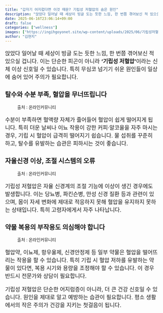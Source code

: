 ```yaml
---
title: "갑자기 어지럽다면 이것 때문? 기립성 저혈압의 숨은 원인"
description: "앉았다 일어날 때 세상이 빙글 도는 듯한 느낌, 한 번쯤 겪어보신 적 있으실 겁니다. 이는 단순한 피곤이 아니라 ‘기립성 저혈압’이라는 신체 이상 신호일 수 있습니다. 특히 무심코 넘기기 쉬운 원인들이 일상에 숨어 있어 주의가 필요합니다."
date: 2025-06-16T23:06:14+09:00
draft: false
categories: ["wellness"]
images: ["https://ingihgoyonet.site/wp-content/uploads/2025/06/기립성저혈압-683x1024.png", "https://ingihgoyonet.site/wp-content/uploads/2025/06/pexels-n-voitkevich-6941103-1-683x1024.jpg", "https://ingihgoyonet.site/wp-content/uploads/2025/06/pexels-n-voitkevich-7615574-683x1024.jpg"]
author: "김현지"
---
```


<p style="font-size:18px">앉았다 일어날 때 세상이 빙글 도는 듯한 느낌, 한 번쯤 겪어보신 적 있으실 겁니다. 이는 단순한 피곤이 아니라 <strong>‘기립성 저혈압’</strong>이라는 신체 이상 신호일 수 있습니다. 특히 무심코 넘기기 쉬운 원인들이 일상에 숨어 있어 주의가 필요합니다.</p> <h2 >탈수와 수분 부족, 혈압을 무너뜨립니다</h2> <figure ><img src="https://ingihgoyonet.site/wp-content/uploads/2025/06/기립성저혈압-683x1024.png" alt="" style="aspect-ratio:4/3;object-fit:cover"/><figcaption >출처 : 온라인커뮤니티</figcaption></figure> <p style="font-size:18px">수분이 부족하면 혈액량 자체가 줄어들어 혈압이 쉽게 떨어지게 됩니다. 특히 더운 날씨나 이뇨 작용이 강한 커피·알코올을 자주 마시는 경우, 기립 시 혈압이 급격히 떨어지기 쉽습니다. 물 섭취를 꾸준히 하고, 탈수를 유발하는 습관은 피하시는 것이 좋습니다.</p> <h2 >자율신경 이상, 조절 시스템의 오류</h2> <figure ><img src="https://ingihgoyonet.site/wp-content/uploads/2025/06/pexels-n-voitkevich-6941103-1-683x1024.jpg" alt="" style="aspect-ratio:16/9;object-fit:cover"/><figcaption >출처 : 온라인커뮤니티</figcaption></figure> <p style="font-size:18px">기립성 저혈압은 자율 신경계의 조절 기능에 이상이 생긴 경우에도 발생합니다. 이는 당뇨병, 파킨슨병, 만성 신경 질환 등과 관련이 있으며, 몸이 자세 변화에 제대로 적응하지 못해 혈압을 유지하지 못하는 상태입니다. 특히 고령자에게서 자주 나타납니다.</p> <h2 >약물 복용의 부작용도 의심해야 합니다</h2> <figure ><img src="https://ingihgoyonet.site/wp-content/uploads/2025/06/pexels-n-voitkevich-7615574-683x1024.jpg" alt="" style="aspect-ratio:16/9;object-fit:cover"/><figcaption >출처 : 온라인커뮤니티</figcaption></figure> <p style="font-size:18px">혈압약, 이뇨제, 항우울제, 신경안정제 등 일부 약물은 혈압을 떨어뜨리는 작용을 할 수 있습니다. 특히 기립 시 혈압 저하를 유발하는 약물이 있다면, 복용 시기와 용량을 조정해야 할 수 있습니다. 이 경우 반드시 전문가와 상담이 필요합니다.</p> <p style="font-size:18px">기립성 저혈압은 단순한 어지럼증이 아니라, 더 큰 건강 신호일 수 있습니다. 원인을 제대로 알고 예방하는 습관이 필요합니다. 평소 생활에서의 작은 주의가 건강을 지키는 첫걸음이 됩니다.</p>